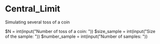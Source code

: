 # Central_Limit

Simulating several toss of a coin

$N = int(input("Number of toss of a coin: "))
$size_sample = int(input("Size of the sample: "))
$number_sample = int(input("Number of samples: "))


